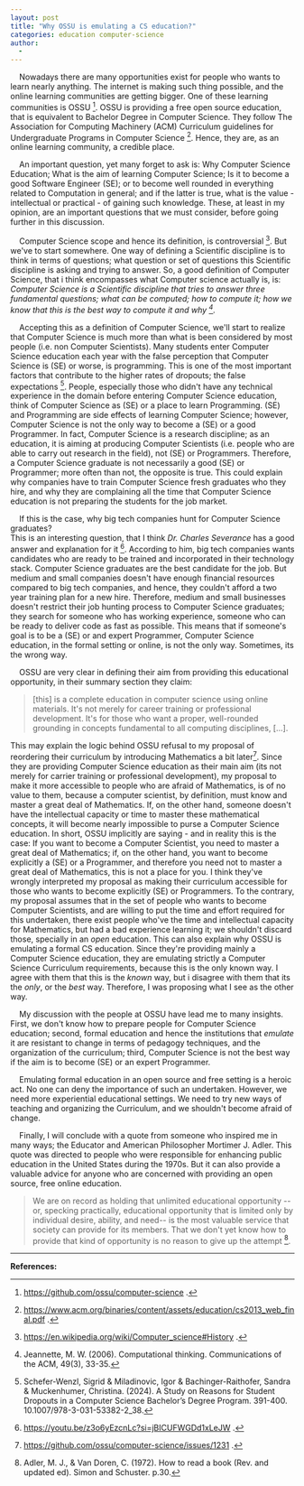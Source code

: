 ```yaml
---
layout: post
title: "Why OSSU is emulating a CS education?"
categories: education computer-science
author:
  - 
---
```


&nbsp;&nbsp;&nbsp;&nbsp;Nowadays there are many opportunities exist for people who wants to learn nearly anything. The internet is making such thing possible, and the online learning communities are getting bigger. One of these learning communities is OSSU [^1]. OSSU is providing a free open source education, that is equivalent to Bachelor Degree in Computer Science. They follow The Association for Computing Machinery (ACM) Curriculum guidelines for Undergraduate Programs in Computer Science [^2]. Hence, they are, as an online learning community, a credible place.

&nbsp;&nbsp;&nbsp;&nbsp;An important question, yet many forget to ask is: Why Computer Science Education; What is the aim of learning Computer Science; Is it to become a good Software Engineer (SE); or to become well rounded in everything related to Computation in general; and if the latter is true, what is the value - intellectual or practical - of gaining such knowledge. These, at least in my opinion, are an important questions that we must consider, before going further in this discussion.

&nbsp;&nbsp;&nbsp;&nbsp;Computer Science scope and hence its definition, is controversial [^3]. But we've to start somewhere. One way of defining a Scientific discipline is to think in terms of questions; what question or set of questions this Scientific discipline is asking and trying to answer. So, a good definition of Computer Science, that i think encompasses what Computer science actually is, is: _Computer Science is a Scientific discipline that tries to answer three fundamental questions; what can be computed; how to compute it; how we know that this is the best way to compute it and why [^4]._

&nbsp;&nbsp;&nbsp;&nbsp;Accepting this as a definition of Computer Science, we'll start to realize that Computer Science is much more than what is been considered by most people (i.e. non Computer Scientists). Many students enter Computer Science education each year with the false perception that Computer Science is (SE) or worse, is programming. This is one of the most important factors that contribute to the higher rates of dropouts; the false expectations [^5]. People, especially those who didn't have any technical experience in the domain before entering Computer Science education, think of Computer Science as (SE) or a place to learn Programming. (SE) and Programming are side effects of learning Computer Science; however, Computer Science is not the only way to become a (SE) or a good Programmer. In fact, Computer Science is a research discipline; as an education, it is aiming at producing Computer Scientists (i.e. people who are able to carry out research in the field), not (SE) or Programmers. Therefore, a Computer Science graduate is not necessarily a good (SE) or Programmer; more often than not, the opposite is true. This could explain why companies have to train Computer Science fresh graduates who they hire, and why they are complaining all the time that Computer Science education is not preparing the students for the job market. 

&nbsp;&nbsp;&nbsp;&nbsp;If this is the case, why big tech companies hunt for Computer Science graduates?<br>
This is an interesting question, that I think _Dr. Charles Severance_ has a good answer and explanation for it [^6]. According to him, big tech companies wants candidates who are ready to be trained and incorporated in their technology stack. Computer Science graduates are the best candidate for the job. But medium and small companies doesn't have enough financial resources compared to big tech companies, and hence, they couldn't afford a two year training plan for a new hire. Therefore, medium and small businesses doesn't restrict their job hunting process to Computer Science graduates; they search for someone who has working experience, someone who can be ready to deliver code as fast as possible. This means that if someone's goal is to be a (SE) or and expert Programmer, Computer Science education, in the formal setting or online, is not the only way. Sometimes, its the wrong way.

&nbsp;&nbsp;&nbsp;&nbsp;OSSU are very clear in defining their aim from providing this educational opportunity, in their summary section they claim:
> [this] is a complete education in computer science using online materials. It's not merely for career training or professional development. It's for those who want a proper, well-rounded grounding in concepts fundamental to all computing disciplines, [...].

This may explain the logic behind OSSU refusal to my proposal of reordering their curriculum by introducing Mathematics a bit later[^7]. Since they are providing Computer Science education as their main aim (its not merely for carrier training or professional development), my proposal to make it more accessible to people who are afraid of Mathematics, is of no value to them, because a computer scientist, by definition, must know and master a great deal of Mathematics. If, on the other hand, someone doesn't have the intellectual capacity or time to master these mathematical concepts, it will become nearly impossible to purse a Computer Science education. In short, OSSU implicitly are saying - and in reality this is the case: If you want to become a Computer Scientist, you need to master a great deal of Mathematics; if, on the other hand, you want to become explicitly a (SE) or a Programmer, and therefore you need not to master a great deal of Mathematics, this is not a place for you. I think they've wrongly interpreted my proposal as making their curriculum accessible for those who wants to become explicitly (SE) or Programmers. To the contrary, my proposal assumes that in the set of people who wants to become Computer Scientists, and are willing to put the time and effort required for this undertaken, there exist people who've the time and intellectual capacity for Mathematics, but had a bad experience learning it; we shouldn't discard those, specially in an _open_ education. This can also explain why OSSU is emulating a formal CS education. Since they're providing mainly a Computer Science education, they are emulating strictly a Computer Science Curriculum requirements, because this is the only known way. I agree with them that this is the _known_ way, but i disagree with them that its the _only_, or the _best_ way. Therefore, I was proposing what I see as the other way.

&nbsp;&nbsp;&nbsp;&nbsp;My discussion with the people at OSSU have lead me to many insights. First, we don't know how to prepare people for Computer Science education; second, formal education and hence the institutions that _emulate_ it are resistant to change in terms of pedagogy techniques, and the organization of the curriculum; third, Computer Science is not the best way if the aim is to become (SE) or an expert Programmer.

&nbsp;&nbsp;&nbsp;&nbsp;Emulating formal education in an open source and free setting is a heroic act. No one can deny the importance of such an undertaken. However, we need more experiential educational settings. We need to try new ways of teaching and organizing the Curriculum, and we shouldn't become afraid of change.

&nbsp;&nbsp;&nbsp;&nbsp;Finally, I will conclude with a quote from someone who inspired me in many ways; the Educator and American Philosopher Mortimer J. Adler. This quote was directed to people who were responsible for enhancing public education in the United States during the 1970s. But it can also provide a valuable advice for anyone who are concerned with providing an open source, free online education.
> We are on record as holding that unlimited educational opportunity --or, specking practically, educational opportunity that is limited only by individual desire, ability, and need-- is the most valuable service that society can provide for its members. That we don't yet know how to provide that kind of opportunity is no reason to give up the attempt [^8].

---
**References:**

[^1]: https://github.com/ossu/computer-science .
[^2]: https://www.acm.org/binaries/content/assets/education/cs2013_web_final.pdf .
[^3]: https://en.wikipedia.org/wiki/Computer_science#History .
[^4]: Jeannette, M. W. (2006). Computational thinking. Communications of the ACM, 49(3), 33-35.
[^5]: Schefer-Wenzl, Sigrid & Miladinovic, Igor & Bachinger-Raithofer, Sandra & Muckenhumer, Christina. (2024). A Study on Reasons for Student Dropouts in a Computer Science Bachelor’s Degree Program. 391-400. 10.1007/978-3-031-53382-2_38.
[^6]: https://youtu.be/z3o6yEzcnLc?si=jBICUFWGDd1xLeJW .
[^7]: https://github.com/ossu/computer-science/issues/1231 .
[^8]: Adler, M. J., & Van Doren, C. (1972). How to read a book (Rev. and updated ed). Simon and Schuster. p.30.